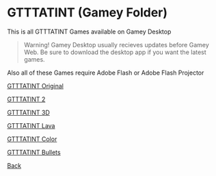 # GTTTATINT (Gamey Folder)
This is all GTTTATINT Games available on Gamey Desktop
> Warning! Gamey Desktop usually recieves updates before Gamey Web. Be sure to download the desktop app if you want the latest games.

Also all of these Games require Adobe Flash or Adobe Flash Projector

[GTTTATINT Original](https://lolghuiy4tgfyu4th7tvtg.github.io/gamey/gtttatint/awesome_game_dnc.swf)

[GTTTATINT 2](https://lolghuiy4tgfyu4th7tvtg.github.io/gamey/gtttatint/gtttatint2.swf)

[GTTTATINT 3D](https://lolghuiy4tgfyu4th7tvtg.github.io/gamey/gtttatint/ag3d.swf)

[GTTTATINT Lava](https://lolghuiy4tgfyu4th7tvtg.github.io/gamey/gtttatint/awesome_game_lava.swf)

[GTTTATINT Color](https://lolghuiy4tgfyu4th7tvtg.github.io/gamey/gtttatint/ag-color.swf)

[GTTTATINT Bullets](https://lolghuiy4tgfyu4th7tvtg.github.io/gamey/gtttatint/awesome_game_sb.swf)



[Back](https://lolghuiy4tgfyu4th7tvtg.github.io/gamey/)
